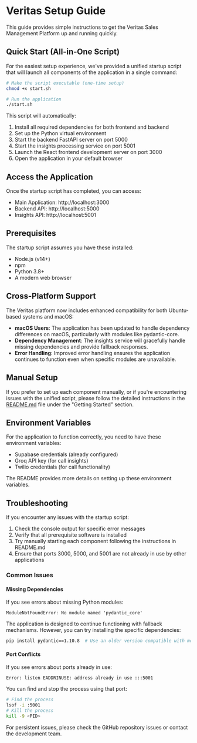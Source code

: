# Veritas Setup Guide

This guide provides simple instructions to get the Veritas Sales Management Platform up and running quickly.

## Quick Start (All-in-One Script)

For the easiest setup experience, we've provided a unified startup script that will launch all components of the application in a single command:

```bash
# Make the script executable (one-time setup)
chmod +x start.sh

# Run the application
./start.sh
```

This script will automatically:
1. Install all required dependencies for both frontend and backend
2. Set up the Python virtual environment
3. Start the backend FastAPI server on port 5000
4. Start the insights processing service on port 5001
5. Launch the React frontend development server on port 3000
6. Open the application in your default browser

## Access the Application

Once the startup script has completed, you can access:

- Main Application: http://localhost:3000
- Backend API: http://localhost:5000
- Insights API: http://localhost:5001

## Prerequisites

The startup script assumes you have these installed:
- Node.js (v14+)
- npm
- Python 3.8+
- A modern web browser

## Cross-Platform Support

The Veritas platform now includes enhanced compatibility for both Ubuntu-based systems and macOS:

- **macOS Users**: The application has been updated to handle dependency differences on macOS, particularly with modules like pydantic-core.
- **Dependency Management**: The insights service will gracefully handle missing dependencies and provide fallback responses.
- **Error Handling**: Improved error handling ensures the application continues to function even when specific modules are unavailable.

## Manual Setup

If you prefer to set up each component manually, or if you're encountering issues with the unified script, please follow the detailed instructions in the [README.md](./README.md) file under the "Getting Started" section.

## Environment Variables

For the application to function correctly, you need to have these environment variables:

- Supabase credentials (already configured)
- Groq API key (for call insights)
- Twilio credentials (for call functionality)

The README provides more details on setting up these environment variables.

## Troubleshooting

If you encounter any issues with the startup script:

1. Check the console output for specific error messages
2. Verify that all prerequisite software is installed
3. Try manually starting each component following the instructions in README.md
4. Ensure that ports 3000, 5000, and 5001 are not already in use by other applications

### Common Issues

#### Missing Dependencies
If you see errors about missing Python modules:
```
ModuleNotFoundError: No module named 'pydantic_core'
```
The application is designed to continue functioning with fallback mechanisms. However, you can try installing the specific dependencies:
```bash
pip install pydantic==1.10.8  # Use an older version compatible with more systems
```

#### Port Conflicts
If you see errors about ports already in use:
```
Error: listen EADDRINUSE: address already in use :::5001
```
You can find and stop the process using that port:
```bash
# Find the process
lsof -i :5001
# Kill the process
kill -9 <PID>
```

For persistent issues, please check the GitHub repository issues or contact the development team.